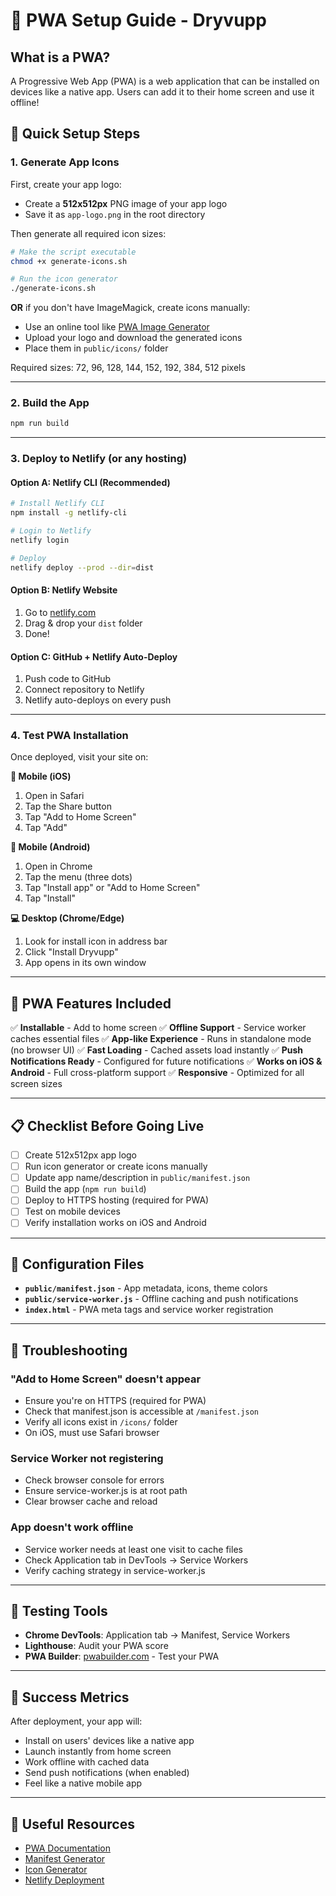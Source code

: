 # 📱 PWA Setup Guide - Dryvupp

## What is a PWA?

A Progressive Web App (PWA) is a web application that can be installed on devices like a native app. Users can add it to their home screen and use it offline!

## 🚀 Quick Setup Steps

### 1. Generate App Icons

First, create your app logo:

- Create a **512x512px** PNG image of your app logo
- Save it as `app-logo.png` in the root directory

Then generate all required icon sizes:

```bash
# Make the script executable
chmod +x generate-icons.sh

# Run the icon generator
./generate-icons.sh
```

**OR** if you don't have ImageMagick, create icons manually:

- Use an online tool like [PWA Image Generator](https://www.pwabuilder.com/imageGenerator)
- Upload your logo and download the generated icons
- Place them in `public/icons/` folder

Required sizes: 72, 96, 128, 144, 152, 192, 384, 512 pixels

---

### 2. Build the App

```bash
npm run build
```

---

### 3. Deploy to Netlify (or any hosting)

#### Option A: Netlify CLI (Recommended)

```bash
# Install Netlify CLI
npm install -g netlify-cli

# Login to Netlify
netlify login

# Deploy
netlify deploy --prod --dir=dist
```

#### Option B: Netlify Website

1. Go to [netlify.com](https://netlify.com)
2. Drag & drop your `dist` folder
3. Done!

#### Option C: GitHub + Netlify Auto-Deploy

1. Push code to GitHub
2. Connect repository to Netlify
3. Netlify auto-deploys on every push

---

### 4. Test PWA Installation

Once deployed, visit your site on:

**📱 Mobile (iOS)**

1. Open in Safari
2. Tap the Share button
3. Tap "Add to Home Screen"
4. Tap "Add"

**📱 Mobile (Android)**

1. Open in Chrome
2. Tap the menu (three dots)
3. Tap "Install app" or "Add to Home Screen"
4. Tap "Install"

**💻 Desktop (Chrome/Edge)**

1. Look for install icon in address bar
2. Click "Install Dryvupp"
3. App opens in its own window

---

## 🎯 PWA Features Included

✅ **Installable** - Add to home screen
✅ **Offline Support** - Service worker caches essential files
✅ **App-like Experience** - Runs in standalone mode (no browser UI)
✅ **Fast Loading** - Cached assets load instantly
✅ **Push Notifications Ready** - Configured for future notifications
✅ **Works on iOS & Android** - Full cross-platform support
✅ **Responsive** - Optimized for all screen sizes

---

## 📋 Checklist Before Going Live

- [ ] Create 512x512px app logo
- [ ] Run icon generator or create icons manually
- [ ] Update app name/description in `public/manifest.json`
- [ ] Build the app (`npm run build`)
- [ ] Deploy to HTTPS hosting (required for PWA)
- [ ] Test on mobile devices
- [ ] Verify installation works on iOS and Android

---

## 🔧 Configuration Files

- **`public/manifest.json`** - App metadata, icons, theme colors
- **`public/service-worker.js`** - Offline caching and push notifications
- **`index.html`** - PWA meta tags and service worker registration

---

## 🐛 Troubleshooting

### "Add to Home Screen" doesn't appear

- Ensure you're on HTTPS (required for PWA)
- Check that manifest.json is accessible at `/manifest.json`
- Verify all icons exist in `/icons/` folder
- On iOS, must use Safari browser

### Service Worker not registering

- Check browser console for errors
- Ensure service-worker.js is at root path
- Clear browser cache and reload

### App doesn't work offline

- Service worker needs at least one visit to cache files
- Check Application tab in DevTools → Service Workers
- Verify caching strategy in service-worker.js

---

## 📱 Testing Tools

- **Chrome DevTools**: Application tab → Manifest, Service Workers
- **Lighthouse**: Audit your PWA score
- **PWA Builder**: [pwabuilder.com](https://pwabuilder.com) - Test your PWA

---

## 🎉 Success Metrics

After deployment, your app will:

- Install on users' devices like a native app
- Launch instantly from home screen
- Work offline with cached data
- Send push notifications (when enabled)
- Feel like a native mobile app

---

## 🔗 Useful Resources

- [PWA Documentation](https://web.dev/progressive-web-apps/)
- [Manifest Generator](https://www.simicart.com/manifest-generator.html/)
- [Icon Generator](https://www.pwabuilder.com/imageGenerator)
- [Netlify Deployment](https://docs.netlify.com/site-deploys/create-deploys/)
